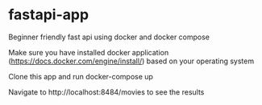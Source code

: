 # fastapi-app
Beginner friendly fast api using docker and docker compose

Make sure you have installed docker application (https://docs.docker.com/engine/install/) based on your operating system

Clone this app and run docker-compose up

Navigate to http://localhost:8484/movies to see the results
